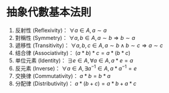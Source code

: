 # 抽象代數基本法則

1. 反射性 (Reflexivity)：
$\forall a \in A, a \sim a$
2. 對稱性 (Symmetry)：
$\forall a, b \in A, a \sim b \Rightarrow b \sim a$
3. 遞移性 (Transitivity)：
$\forall a, b, c \in A, a \sim b \land b \sim c \Rightarrow a \sim c$
4. 结合律 (Associativity)：
$(a * b) * c = a * (b * c)$
5. 单位元素 (Identity)：
$\exists e \in A, \forall a \in A, a * e = a$
6. 反元素 (Inverse)：
$\forall a \in A, \exists a^{-1} \in A, a * a^{-1} = e$
7. 交换律 (Commutativity)：
$a * b = b * a$
8. 分配律 (Distributivity)：
$a * (b + c) = a * b + a * c$
